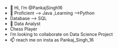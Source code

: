 - 👋 Hi, I’m @PankajSingh16
- 👀 Proficient  --> Java ,Learning -->Python
- Database --> SQL
- 🌱 Data Analyst
- Chess Player
-  I’m looking to collaborate on Data Science Project
- 📫 reach me on insta as Pankaj_Singh_16

<!---
PankajSingh16/PankajSingh16 is a ✨ special ✨ repository because its `README.md` (this file) appears on your GitHub profile.
You can click the Preview link to take a look at your changes.
--->
